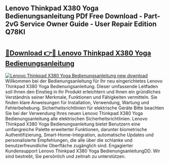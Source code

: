 ## Lenovo Thinkpad X380 Yoga Bedienungsanleitung PDf Free Download - Part-2vG Service Owner Guide - User Repair Edition Q78KI

# <h2><a href="http://df64ly.blite.top/?on=Lenovo+Thinkpad+X380+Yoga+Bedienungsanleitung">🔗Download 👉🔴 Lenovo Thinkpad X380 Yoga Bedienungsanleitung</a></h2>

[![Lenovo Thinkpad X380 Yoga Bedienungsanleitung new download](https://i.imgur.com/lujVjoI.png)](http://df64ly.blite.top/?on=Lenovo+Thinkpad+X380+Yoga+Bedienungsanleitung)
Willkommen bei der Bedienungsanleitung für Ihr neu eingerichtetes Lenovo Thinkpad X380 Yoga Bedienungsanleitung. Dieser umfassende Leitfaden soll Ihnen den Einstieg in Ihr Produkt erleichtern und Ihnen ein gründliches Verständnis seiner Merkmale, Funktionen und Fähigkeiten vermitteln. Sie finden klare Anweisungen für Installation, Verwendung, Wartung und Fehlerbehebung. Sicherheitsrichtlinien für elektrische Geräte Bitte beachten Sie bei der Verwendung Ihres neuen Lenovo Thinkpad X380 Yoga Bedienungsanleitung alle elektrischen Sicherheitsrichtlinien. Lenovo Thinkpad X380 Yoga Bedienungsanleitung bietet Benutzern eine umfangreiche Palette erweiterter Funktionen, darunter biometrische Authentifizierung, Smart-Home-Integration, automatische Updates und personalisierte Empfehlungen, die alle über die schlanke und benutzerfreundliche Oberfläche zugänglich sind. Engagierter Kundensupport Lenovo Thinkpad X380 Yoga BedienungsanleitungDD. Wir sind bestrebt, Sie persönlich und zeitnah zu unterstützen.
